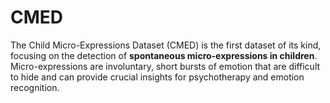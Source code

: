 # CMED
The Child Micro-Expressions Dataset (CMED) is the first dataset of its kind, focusing on the detection of **spontaneous micro-expressions in children**. Micro-expressions are involuntary, short bursts of emotion that are difficult to hide and can provide crucial insights for psychotherapy and emotion recognition. 

